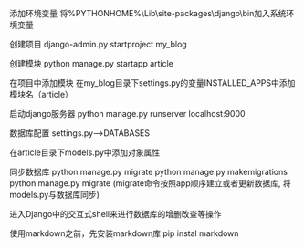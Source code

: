 添加环境变量
	将%PYTHONHOME%\Lib\site-packages\django\bin加入系统环境变量
	
创建项目
	django-admin.py startproject my_blog
	
创建模块
	python manage.py startapp article
	
在项目中添加模块
	在my_blog目录下settings.py的变量INSTALLED_APPS中添加模块名（article）
	
启动django服务器
	python manage.py runserver localhost:9000
	
数据库配置
	settings.py-->DATABASES

在article目录下models.py中添加对象属性

同步数据库
	python manage.py migrate
	python manage.py makemigrations
	python manage.py migrate
	(migrate命令按照app顺序建立或者更新数据库, 将models.py与数据库同步)

进入Django中的交互式shell来进行数据库的增删改查等操作

使用markdown之前，先安装markdown库
	pip instal markdown
